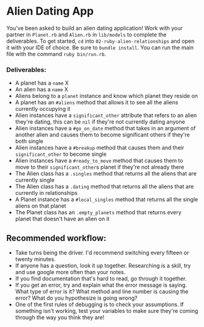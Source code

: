 # Alien Dating App

You've been asked to build an alien dating application! Work with  your partner in `Planet.rb` and `Alien.rb` in `lib/models` to complete the deliverables. To get started, `cd` into `02-ruby-alien-relationships` and open it with your IDE of choice. Be sure to `bundle install`. You can run the main file with the command `ruby bin/run.rb`.

### Deliverables:

- A planet has a `name` X
- An alien has a `name` X
- Aliens belong to a `planet` instance and know which planet they reside on
- A planet has an `#aliens` method that allows it to see all the aliens currently occupying it
- Alien instances have a `significant_other` attribute that refers to an alien they're dating, this can be `nil` if they're not currently dating anyone
- Alien instances have a `#go_on_date` method that takes in an argument of another alien and causes them to become significant others if they're both single
- Alien instances have a `#breakup` method that causes them and their `significant_other` to become single
- Alien instances have a `#ready_to_move` method that causes them to move to their `significant_other`s planet if they're not already there
- The Alien class has a `.singles` method that returns all the aliens that are currently single
- The Alien class has a `.dating` method that returns all the aliens that are currently in relationships
- A Planet instance has a `#local_singles` method that returns all the single aliens on that planet
- The Planet class has an `.empty_planets` method that returns every planet that doesn't have an alien on it

## Recommended workflow:

- Take turns being the driver. I'd recommend switching every fifteen or twenty minutes.
- If anyone has a question, look it up together. Researching is a skill, try and use google more often than your notes.
- If you find documentation that's hard to read, go through it together.
- If you get an error, try and explain what the error message is saying. What type of error is it? What method and line number is causing the error? What do you hypothesize is going wrong?
- One of the first rules of debugging is to check your assumptions. If something isn't working, test your variables to make sure they're coming through the way you think they are!
